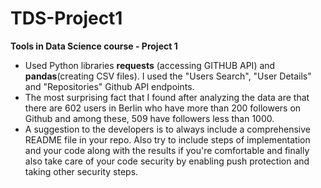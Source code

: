 # TDS-Project1
**Tools in Data Science course - Project 1**

- Used Python libraries ****requests**** (accessing GITHUB API) and ****pandas****(creating CSV files). I used the "Users Search", "User Details" and "Repositories" Github API endpoints.
- The most surprising fact that I found after analyzing the data are that there are 602 users in Berlin who have more than 200 followers on Github and among these, 509 have followers less than 1000.
- A suggestion to the developers is to always include a comprehensive README file in your repo. Also try to include steps of implementation and your code along with the results if you're comfortable and finally also take care of your code security by enabling push protection and taking other security steps.
